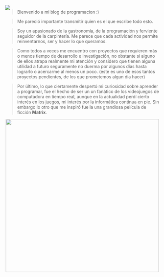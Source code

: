 <span style="float:left; padding-right:10px;"> 
<img src="/images/itsme.jpg">
</span>

>Bienvenido a mi blog de programacion :)

>Me pareció importante transmitir quien es el que escribe todo esto.

>Soy un apasionado de la gastronomía, de la programación y ferviente seguidor de la carpintería.
>Me parece que cada actividad nos permite reinventarnos, ser y hacer lo que queramos.

>Como todos a veces me encuentro con proyectos que requieren más o menos tiempo de 
>desarrollo e investigación, no obstante si alguno de ellos atrapa realmente mi atención y considero que tienen
>alguna utilidad a futuro seguramente no duerma por algunos días hasta lograrlo o acercarme al menos un poco.
>(este es uno de esos tantos proyectos pendientes, de los que prometemos algun dia hacer)

>Por último, lo que ciertamente despertó mi curiosidad sobre aprender a programar, fue el hecho de ser un 
>un fanático de los videojuegos de computadora en tiempo real, aunque en la actualidad perdí cierto interés en los
>juegos, mi interés por la informática continua en pie. Sin embargo lo otro que me inspiró fue la una grandiosa 
>película de ficción **Matrix**.

<span style="float:none;"></span>

<center>
<img src="/images/matrix.jpg" width="500">
</center>
